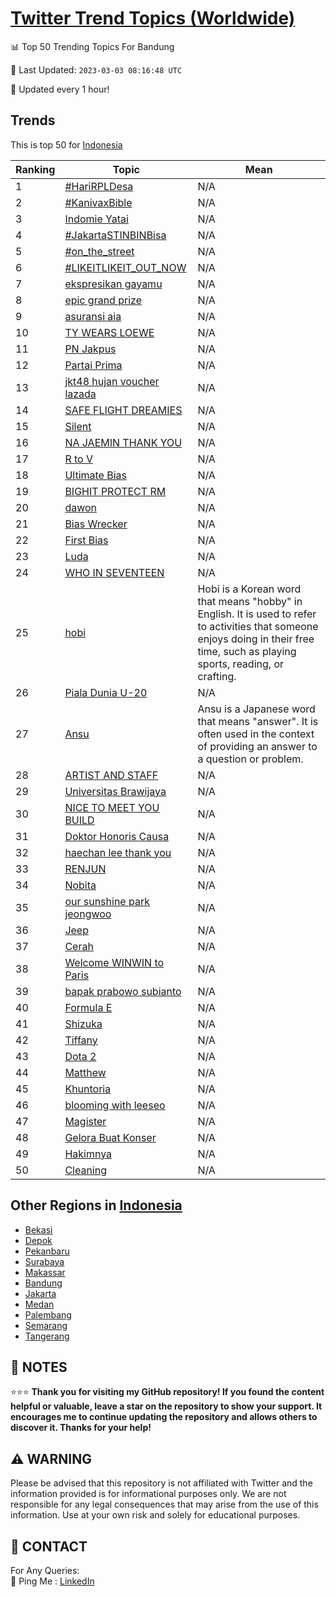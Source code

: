 [Twitter Trend Topics (Worldwide)](https://github.com/ErcinDedeoglu/Twitter-Trend-Topics)
==========


📊 Top 50 Trending Topics For Bandung

📆 Last Updated: `2023-03-03 08:16:48 UTC`

🔧 Updated every 1 hour!


## Trends

This is top 50 for [Indonesia](</Indonesia>)

| Ranking | Topic | Mean |
| ------- | ------------ | ------------ |
| 1 | [#HariRPLDesa](http://twitter.com/search?q=%23HariRPLDesa) | N/A |
| 2 | [#KanivaxBible](http://twitter.com/search?q=%23KanivaxBible) | N/A |
| 3 | [Indomie Yatai](http://twitter.com/search?q=Indomie+Yatai) | N/A |
| 4 | [#JakartaSTINBINBisa](http://twitter.com/search?q=%23JakartaSTINBINBisa) | N/A |
| 5 | [#on_the_street](http://twitter.com/search?q=%23on_the_street) | N/A |
| 6 | [#LIKEITLIKEIT_OUT_NOW](http://twitter.com/search?q=%23LIKEITLIKEIT_OUT_NOW) | N/A |
| 7 | [ekspresikan gayamu](http://twitter.com/search?q=ekspresikan+gayamu) | N/A |
| 8 | [epic grand prize](http://twitter.com/search?q=epic+grand+prize) | N/A |
| 9 | [asuransi aia](http://twitter.com/search?q=asuransi+aia) | N/A |
| 10 | [TY WEARS LOEWE](http://twitter.com/search?q=TY+WEARS+LOEWE) | N/A |
| 11 | [PN Jakpus](http://twitter.com/search?q=PN+Jakpus) | N/A |
| 12 | [Partai Prima](http://twitter.com/search?q=Partai+Prima) | N/A |
| 13 | [jkt48 hujan voucher lazada](http://twitter.com/search?q=jkt48+hujan+voucher+lazada) | N/A |
| 14 | [SAFE FLIGHT DREAMIES](http://twitter.com/search?q=SAFE+FLIGHT+DREAMIES) | N/A |
| 15 | [Silent](http://twitter.com/search?q=Silent) | N/A |
| 16 | [NA JAEMIN THANK YOU](http://twitter.com/search?q=NA+JAEMIN+THANK+YOU) | N/A |
| 17 | [R to V](http://twitter.com/search?q=R+to+V) | N/A |
| 18 | [Ultimate Bias](http://twitter.com/search?q=Ultimate+Bias) | N/A |
| 19 | [BIGHIT PROTECT RM](http://twitter.com/search?q=BIGHIT+PROTECT+RM) | N/A |
| 20 | [dawon](http://twitter.com/search?q=dawon) | N/A |
| 21 | [Bias Wrecker](http://twitter.com/search?q=Bias+Wrecker) | N/A |
| 22 | [First Bias](http://twitter.com/search?q=First+Bias) | N/A |
| 23 | [Luda](http://twitter.com/search?q=Luda) | N/A |
| 24 | [WHO IN SEVENTEEN](http://twitter.com/search?q=WHO+IN+SEVENTEEN) | N/A |
| 25 | [hobi](http://twitter.com/search?q=hobi) | Hobi is a Korean word that means "hobby" in English. It is used to refer to activities that someone enjoys doing in their free time, such as playing sports, reading, or crafting. |
| 26 | [Piala Dunia U-20](http://twitter.com/search?q=Piala+Dunia+U-20) | N/A |
| 27 | [Ansu](http://twitter.com/search?q=Ansu) | Ansu is a Japanese word that means "answer". It is often used in the context of providing an answer to a question or problem. |
| 28 | [ARTIST AND STAFF](http://twitter.com/search?q=ARTIST+AND+STAFF) | N/A |
| 29 | [Universitas Brawijaya](http://twitter.com/search?q=Universitas+Brawijaya) | N/A |
| 30 | [NICE TO MEET YOU BUILD](http://twitter.com/search?q=NICE+TO+MEET+YOU+BUILD) | N/A |
| 31 | [Doktor Honoris Causa](http://twitter.com/search?q=Doktor+Honoris+Causa) | N/A |
| 32 | [haechan lee thank you](http://twitter.com/search?q=haechan+lee+thank+you) | N/A |
| 33 | [RENJUN](http://twitter.com/search?q=RENJUN) | N/A |
| 34 | [Nobita](http://twitter.com/search?q=Nobita) | N/A |
| 35 | [our sunshine park jeongwoo](http://twitter.com/search?q=our+sunshine+park+jeongwoo) | N/A |
| 36 | [Jeep](http://twitter.com/search?q=Jeep) | N/A |
| 37 | [Cerah](http://twitter.com/search?q=Cerah) | N/A |
| 38 | [Welcome WINWIN to Paris](http://twitter.com/search?q=Welcome+WINWIN+to+Paris) | N/A |
| 39 | [bapak prabowo subianto](http://twitter.com/search?q=bapak+prabowo+subianto) | N/A |
| 40 | [Formula E](http://twitter.com/search?q=Formula+E) | N/A |
| 41 | [Shizuka](http://twitter.com/search?q=Shizuka) | N/A |
| 42 | [Tiffany](http://twitter.com/search?q=Tiffany) | N/A |
| 43 | [Dota 2](http://twitter.com/search?q=Dota+2) | N/A |
| 44 | [Matthew](http://twitter.com/search?q=Matthew) | N/A |
| 45 | [Khuntoria](http://twitter.com/search?q=Khuntoria) | N/A |
| 46 | [blooming with leeseo](http://twitter.com/search?q=blooming+with+leeseo) | N/A |
| 47 | [Magister](http://twitter.com/search?q=Magister) | N/A |
| 48 | [Gelora Buat Konser](http://twitter.com/search?q=Gelora+Buat+Konser) | N/A |
| 49 | [Hakimnya](http://twitter.com/search?q=Hakimnya) | N/A |
| 50 | [Cleaning](http://twitter.com/search?q=Cleaning) | N/A |



## Other Regions in [Indonesia](</Indonesia>)

* [Bekasi](</Indonesia/Bekasi.md>)
* [Depok](</Indonesia/Depok.md>)
* [Pekanbaru](</Indonesia/Pekanbaru.md>)
* [Surabaya](</Indonesia/Surabaya.md>)
* [Makassar](</Indonesia/Makassar.md>)
* [Bandung](</Indonesia/Bandung.md>)
* [Jakarta](</Indonesia/Jakarta.md>)
* [Medan](</Indonesia/Medan.md>)
* [Palembang](</Indonesia/Palembang.md>)
* [Semarang](</Indonesia/Semarang.md>)
* [Tangerang](</Indonesia/Tangerang.md>)



## 📝 NOTES

⭐⭐⭐ **Thank you for visiting my GitHub repository! If you found the content helpful or valuable, leave a star on the repository to show your support. It encourages me to continue updating the repository and allows others to discover it. Thanks for your help!**


## ⚠️ WARNING

Please be advised that this repository is not affiliated with Twitter and the information provided is for informational purposes only. We are not responsible for any legal consequences that may arise from the use of this information. Use at your own risk and solely for educational purposes.


## 📨 CONTACT

 For Any Queries:  
            🏓 Ping Me : [LinkedIn](https://www.linkedin.com/in/ercindedeoglu/)
